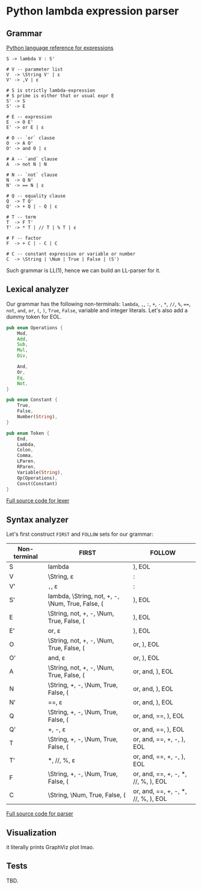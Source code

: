 # Python lambda expression parser

## Grammar
[Python language reference for expressions](https://docs.python.org/3/reference/expressions.html)

```
S -> lambda V : S'

# V -- parameter list
V  -> \String V' | ε
V' -> ,V | ε

# S is strictly lambda-expression
# S prime is either that or usual expr E
S' -> S
S' -> E

# E -- expression
E  -> O E'
E' -> or E | ε

# O -- `or` clause
O  -> A O'
O' -> and O | ε

# A -- `and` clause
A  -> not N | N

# N -- `not` clause
N  -> Q N'
N' -> == N | ε

# Q -- equality clause
Q  -> T Q'
Q' -> + Q | - Q | ε

# T -- term
T  -> F T'
T' -> * T | // T | % T | ε

# F -- factor
F  -> + C | - C | C

# C -- constant expression or variable or number
C  -> \String | \Num | True | False | (S')
```
Such grammar is LL(1), hence we can build an LL-parser for it.

## Lexical analyzer
Our grammar has the following non-terminals: `lambda`, `,`, `:`, `+`, `-`, `*`, `//`, `%`, `==`, `not`, `and`, `or`,
`(`, `)`, `True`, `False`, variable and integer literals. Let's also add a dummy token for EOL.
```rust
pub enum Operations {
    Mod,
    Add,
    Sub,
    Mul,
    Div,

    And,
    Or,
    Eq,
    Not,
}

pub enum Constant {
    True,
    False,
    Number(String),
}

pub enum Token {
    End,
    Lambda,
    Colon,
    Comma,
    LParen,
    RParen,
    Variable(String),
    Op(Operations),
    Const(Constant)
}
```

[Full source code for lexer](src/lexer.rs)

## Syntax analyzer
Let's first construct `FIRST` and `FOLLOW` sets for our grammar:

| Non-terminal | FIRST                                            | FOLLOW                              |
|--------------|--------------------------------------------------|-------------------------------------|
| S            | lambda                                           | ), EOL                              |
| V            | \String, ε                                       | :                                   |
| V'           | `,`, ε                                           | :                                   |
| S'           | lambda, \String, not, +, -, \Num, True, False, ( | ), EOL                              |
| E            | \String, not, +, -, \Num, True, False, (         | ), EOL                              |
| E'           | or, ε                                            | ), EOL                              |
| O            | \String, not, +, -, \Num, True, False, (         | or, ), EOL                          |
| O'           | and, ε                                           | or, ), EOL                          |
| A            | \String, not, +, -, \Num, True, False, (         | or, and, ), EOL                     |
| N            | \String, +, -, \Num, True, False, (              | or, and, ), EOL                     |
| N'           | ==, ε                                            | or, and, ), EOL                     |
| Q            | \String, +, -, \Num, True, False, (              | or, and, ==, ), EOL                 |
| Q'           | +, -, ε                                          | or, and, ==, ), EOL                 |
| T            | \String, +, -, \Num, True, False, (              | or, and, ==, +, -, ), EOL           |
| T'           | *, //, %, ε                                      | or, and, ==, +, -, ), EOL           |
| F            | \String, +, -, \Num, True, False, (              | or, and, ==, +, -, *, //, %, ), EOL |
| C            | \String, \Num, True, False, (                    | or, and, ==, +, -, *, //, %, ), EOL |

[Full source code for parser](src/parser.rs)

## Visualization
it literally prints GraphViz plot lmao.

## Tests
TBD.
